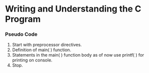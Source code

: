 # Writing and Understanding the C Program

### Pseudo Code

1.	Start with preprocessor directives.
2.	Definition of main( ) function.
3.	Statements in the main( ) function body as of now use printf( ) for printing on console.
4.	Stop.
